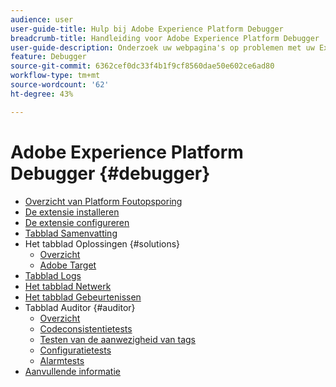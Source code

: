 ```yaml
---
audience: user
user-guide-title: Hulp bij Adobe Experience Platform Debugger
breadcrumb-title: Handleiding voor Adobe Experience Platform Debugger
user-guide-description: Onderzoek uw webpagina's op problemen met uw Experience Platform-implementaties.
feature: Debugger
source-git-commit: 6362cef0dc33f4b1f9cf8560dae50e602ce6ad80
workflow-type: tm+mt
source-wordcount: '62'
ht-degree: 43%

---
```



# Adobe Experience Platform Debugger {#debugger}

* [Overzicht van Platform Foutopsporing](./home.md)
* [De extensie installeren](./install-debugger.md)
* [De extensie configureren](./configure-debugger.md)
* [Tabblad Samenvatting](./summary.md)
* Het tabblad Oplossingen {#solutions}
   * [Overzicht](./solutions/overview.md)
   * [Adobe Target](./solutions/target.md)
* [Tabblad Logs](./logs.md)
* [Het tabblad Netwerk](./network.md)
* [Het tabblad Gebeurtenissen](./events.md)
* Tabblad Auditor {#auditor}
   * [Overzicht](./auditor/overview.md)
   * [Codeconsistentietests](./auditor/tag-consistency.md)
   * [Testen van de aanwezigheid van tags](./auditor/tag-presence.md)
   * [Configuratietests](./auditor/configuration.md)
   * [Alarmtests](./auditor/alerts.md)
* [Aanvullende informatie](./release-notes.md)
